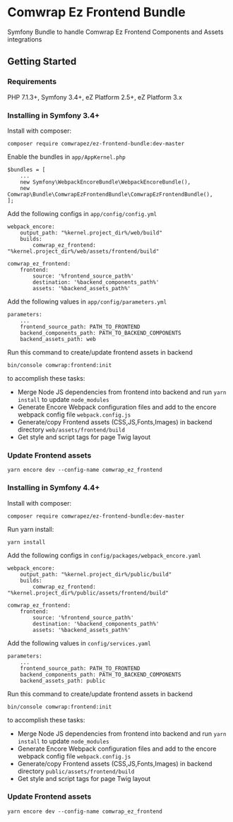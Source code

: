 # Comwrap Ez Frontend Bundle

Symfony Bundle to handle Comwrap Ez Frontend Components and Assets integrations

## Getting Started

### Requirements

PHP 7.1.3+, Symfony 3.4+, eZ Platform 2.5+,  eZ Platform 3.x

### Installing in Symfony 3.4+

Install with composer:

```
composer require comwrapez/ez-frontend-bundle:dev-master
```

Enable the bundles in `app/AppKernel.php`

```
$bundles = [
    ...
    new Symfony\WebpackEncoreBundle\WebpackEncoreBundle(),
    new Comwrap\Bundle\ComwrapEzFrontendBundle\ComwrapEzFrontendBundle(),
];
```

Add the following configs in `app/config/config.yml`

```
webpack_encore:
    output_path: "%kernel.project_dir%/web/build"
    builds:
        comwrap_ez_frontend: "%kernel.project_dir%/web/assets/frontend/build"

comwrap_ez_frontend:
    frontend:
        source: '%frontend_source_path%'
        destination: '%backend_components_path%'
        assets: '%backend_assets_path%'
```

Add the following values in `app/config/parameters.yml`

```
parameters:
    ...
    frontend_source_path: PATH_TO_FRONTEND
    backend_components_path: PATH_TO_BACKEND_COMPONENTS
    backend_assets_path: web
```

Run this command to create/update frontend assets in backend

```
bin/console comwrap:frontend:init
```
 
to accomplish these tasks:
 
- Merge Node JS dependencies from frontend into backend and run `yarn install` to update `node_modules`
- Generate Encore Webpack configuration files and add to the encore webpack config file `webpack.config.js` 
- Generate/copy Frontend assets (CSS,JS,Fonts,Images) in backend directory `web/assets/frontend/build`
- Get style and script tags for page Twig layout

### Update Frontend assets

```
yarn encore dev --config-name comwrap_ez_frontend
```


### Installing in Symfony 4.4+

Install with composer:

```
composer require comwrapez/ez-frontend-bundle:dev-master
```

Run yarn install:

```
yarn install
```

Add the following configs in `config/packages/webpack_encore.yaml`

```
webpack_encore:
    output_path: "%kernel.project_dir%/public/build"
    builds:
        comwrap_ez_frontend: "%kernel.project_dir%/public/assets/frontend/build"

comwrap_ez_frontend:
    frontend:
        source: '%frontend_source_path%'
        destination: '%backend_components_path%'
        assets: '%backend_assets_path%'
```

Add the following values in `config/services.yaml`

```
parameters:
    ...
    frontend_source_path: PATH_TO_FRONTEND
    backend_components_path: PATH_TO_BACKEND_COMPONENTS
    backend_assets_path: public
```

Run this command to create/update frontend assets in backend

```
bin/console comwrap:frontend:init
```
 
to accomplish these tasks:
 
- Merge Node JS dependencies from frontend into backend and run `yarn install` to update `node_modules`
- Generate Encore Webpack configuration files and add to the encore webpack config file `webpack.config.js` 
- Generate/copy Frontend assets (CSS,JS,Fonts,Images) in backend directory `public/assets/frontend/build`
- Get style and script tags for page Twig layout

### Update Frontend assets

```
yarn encore dev --config-name comwrap_ez_frontend
```